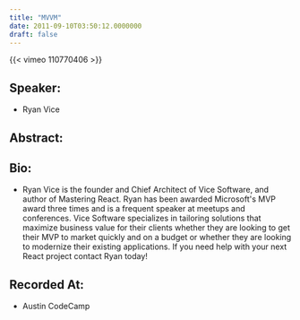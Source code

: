 ```yaml
---
title: "MVVM"
date: 2011-09-10T03:50:12.0000000
draft: false
---
```


{{< vimeo 110770406 >}}

## Speaker:

 - Ryan Vice

## Abstract:



## Bio:

 - <p>Ryan Vice is the founder and Chief Architect of Vice Software, and author of Mastering React. Ryan has been awarded Microsoft's MVP award three times and is a frequent speaker at meetups and conferences. Vice Software specializes in tailoring solutions that maximize business value for their clients whether they are looking to get their MVP to market quickly and on a budget or whether they are looking to modernize their existing applications. If you need help with your next React project contact Ryan today!</p>

## Recorded At:

 - Austin CodeCamp

